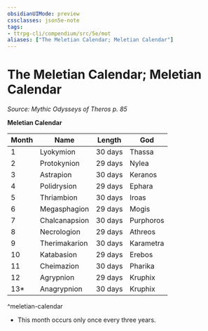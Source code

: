 ```yaml
---
obsidianUIMode: preview
cssclasses: json5e-note
tags:
- ttrpg-cli/compendium/src/5e/mot
aliases: ["The Meletian Calendar; Meletian Calendar"]
---
```

# The Meletian Calendar; Meletian Calendar
*Source: Mythic Odysseys of Theros p. 85* 

**Meletian Calendar**

| Month | Name | Length | God |
|-------|------|--------|-----|
| 1 | Lyokymion | 30 days | Thassa |
| 2 | Protokynion | 29 days | Nylea |
| 3 | Astrapion | 30 days | Keranos |
| 4 | Polidrysion | 29 days | Ephara |
| 5 | Thriambion | 30 days | Iroas |
| 6 | Megasphagion | 29 days | Mogis |
| 7 | Chalcanapsion | 30 days | Purphoros |
| 8 | Necrologion | 29 days | Athreos |
| 9 | Therimakarion | 30 days | Karametra |
| 10 | Katabasion | 29 days | Erebos |
| 11 | Cheimazion | 30 days | Pharika |
| 12 | Agrypnion | 29 days | Kruphix |
| 13* | Anagrypnion | 30 days | Kruphix |
^meletian-calendar

* This month occurs only once every three years.